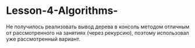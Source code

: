 # Lesson-4-Algorithms-
Не получилось реализовать вывод дерева в консоль методом отличным от рассмотренного на занятиях (через рекурсию), поэтому использовал уже рассмотренный вариант.
